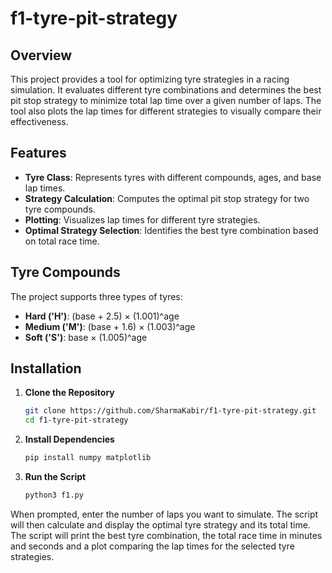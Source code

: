 # f1-tyre-pit-strategy
## Overview

This project provides a tool for optimizing tyre strategies in a racing simulation. It evaluates different tyre combinations and determines the best pit stop strategy to minimize total lap time over a given number of laps. The tool also plots the lap times for different strategies to visually compare their effectiveness.

## Features

- **Tyre Class**: Represents tyres with different compounds, ages, and base lap times.
- **Strategy Calculation**: Computes the optimal pit stop strategy for two tyre compounds.
- **Plotting**: Visualizes lap times for different tyre strategies.
- **Optimal Strategy Selection**: Identifies the best tyre combination based on total race time.

## Tyre Compounds

The project supports three types of tyres:
- **Hard ('H')**: (base + 2.5) × (1.001)^age
- **Medium ('M')**: (base + 1.6) × (1.003)^age
- **Soft ('S')**: base × (1.005)^age

## Installation

1. **Clone the Repository**

   ```bash
   git clone https://github.com/SharmaKabir/f1-tyre-pit-strategy.git
   cd f1-tyre-pit-strategy
   ```


2. **Install Dependencies**
    ```bash
    pip install numpy matplotlib
    ```

3. **Run the Script**
    ```bash
    python3 f1.py
    ```

 When prompted, enter the number of laps you want to simulate. The script will then calculate and display the optimal tyre strategy and its total time.
 The script will print the best tyre combination, the total race time in minutes and seconds and a plot comparing the lap times for the selected tyre strategies.

